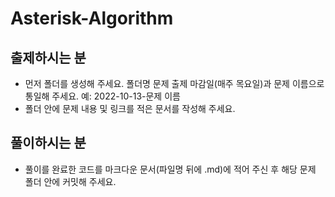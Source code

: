 # Asterisk-Algorithm

## 출제하시는 분

* 먼저 폴더를 생성해 주세요. 폴더명 문제 출제 마감일(매주 목요일)과 문제 이름으로 통일해 주세요. 예: 2022-10-13-문제 이름
* 폴더 안에 문제 내용 및 링크를 적은 문서를 작성해 주세요.  
  
  

## 풀이하시는 분
* 풀이를 완료한 코드를 마크다운 문서(파일명 뒤에 .md)에 적어 주신 후 해당 문제 폴더 안에 커밋해 주세요.

